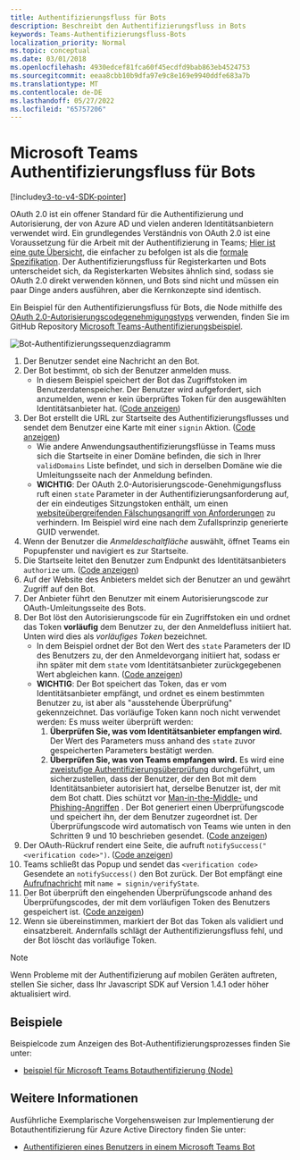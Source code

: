 ```yaml
---
title: Authentifizierungsfluss für Bots
description: Beschreibt den Authentifizierungsfluss in Bots
keywords: Teams-Authentifizierungsfluss-Bots
localization_priority: Normal
ms.topic: conceptual
ms.date: 03/01/2018
ms.openlocfilehash: 4930edcef81fca60f45ecdfd9bab863eb4524753
ms.sourcegitcommit: eeaa8cbb10b9dfa97e9c8e169e9940ddfe683a7b
ms.translationtype: MT
ms.contentlocale: de-DE
ms.lasthandoff: 05/27/2022
ms.locfileid: "65757206"
---
```

# <a name="microsoft-teams-authentication-flow-for-bots"></a>Microsoft Teams Authentifizierungsfluss für Bots

[!include[v3-to-v4-SDK-pointer](~/includes/v3-to-v4-pointer-bots.md)]

OAuth 2.0 ist ein offener Standard für die Authentifizierung und Autorisierung, der von Azure AD und vielen anderen Identitätsanbietern verwendet wird. Ein grundlegendes Verständnis von OAuth 2.0 ist eine Voraussetzung für die Arbeit mit der Authentifizierung in Teams; [Hier ist eine gute Übersicht](https://aaronparecki.com/oauth-2-simplified/), die einfacher zu befolgen ist als die [formale Spezifikation](https://oauth.net/2/). Der Authentifizierungsfluss für Registerkarten und Bots unterscheidet sich, da Registerkarten Websites ähnlich sind, sodass sie OAuth 2.0 direkt verwenden können, und Bots sind nicht und müssen ein paar Dinge anders ausführen, aber die Kernkonzepte sind identisch.

Ein Beispiel für den Authentifizierungsfluss für Bots, die Node mithilfe des [OAuth 2.0-Autorisierungscodegenehmigungstyps](https://oauth.net/2/grant-types/authorization-code/) verwenden, finden Sie im GitHub Repository [Microsoft Teams-Authentifizierungsbeispiel](https://github.com/OfficeDev/microsoft-teams-sample-auth-node).

![Bot-Authentifizierungssequenzdiagramm](~/assets/images/authentication/bot_auth_sequence_diagram.png)

1. Der Benutzer sendet eine Nachricht an den Bot.
2. Der Bot bestimmt, ob sich der Benutzer anmelden muss.
    * In diesem Beispiel speichert der Bot das Zugriffstoken im Benutzerdatenspeicher. Der Benutzer wird aufgefordert, sich anzumelden, wenn er kein überprüftes Token für den ausgewählten Identitätsanbieter hat. ([Code anzeigen](https://github.com/OfficeDev/microsoft-teams-sample-auth-node/blob/469952a26d618dbf884a3be53c7d921cc580b1e2/src/utils/AuthenticationUtils.ts#L58-L76))
3. Der Bot erstellt die URL zur Startseite des Authentifizierungsflusses und sendet dem Benutzer eine Karte mit einer `signin` Aktion. ([Code anzeigen](https://github.com/OfficeDev/microsoft-teams-sample-auth-node/blob/469952a26d618dbf884a3be53c7d921cc580b1e2/src/dialogs/BaseIdentityDialog.ts#L160-L190))
    * Wie andere Anwendungsauthentifizierungsflüsse in Teams muss sich die Startseite in einer Domäne befinden, die sich in Ihrer `validDomains` Liste befindet, und sich in derselben Domäne wie die Umleitungsseite nach der Anmeldung befinden.
    * **WICHTIG**: Der OAuth 2.0-Autorisierungscode-Genehmigungsfluss ruft einen `state` Parameter in der Authentifizierungsanforderung auf, der ein eindeutiges Sitzungstoken enthält, um einen [websiteübergreifenden Fälschungsangriff von Anforderungen](https://en.wikipedia.org/wiki/Cross-site_request_forgery) zu verhindern. Im Beispiel wird eine nach dem Zufallsprinzip generierte GUID verwendet.
4. Wenn der Benutzer die *Anmeldeschaltfläche* auswählt, öffnet Teams ein Popupfenster und navigiert es zur Startseite.
5. Die Startseite leitet den Benutzer zum Endpunkt des Identitätsanbieters `authorize` um. ([Code anzeigen](https://github.com/OfficeDev/microsoft-teams-sample-auth-node/blob/469952a26d618dbf884a3be53c7d921cc580b1e2/public/html/auth-start.html#L51-L56))
6. Auf der Website des Anbieters meldet sich der Benutzer an und gewährt Zugriff auf den Bot.
7. Der Anbieter führt den Benutzer mit einem Autorisierungscode zur OAuth-Umleitungsseite des Bots.
8. Der Bot löst den Autorisierungscode für ein Zugriffstoken ein und ordnet das Token **vorläufig** dem Benutzer zu, der den Anmeldefluss initiiert hat. Unten wird dies als *vorläufiges Token* bezeichnet.
    * In dem Beispiel ordnet der Bot den Wert des `state` Parameters der ID des Benutzers zu, der den Anmeldevorgang initiiert hat, sodass er ihn später mit dem `state` vom Identitätsanbieter zurückgegebenen Wert abgleichen kann. ([Code anzeigen](https://github.com/OfficeDev/microsoft-teams-sample-auth-node/blob/469952a26d618dbf884a3be53c7d921cc580b1e2/src/AuthBot.ts#L70-L99))
    * **WICHTIG**: Der Bot speichert das Token, das er vom Identitätsanbieter empfängt, und ordnet es einem bestimmten Benutzer zu, ist aber als "ausstehende Überprüfung" gekennzeichnet. Das vorläufige Token kann noch nicht verwendet werden: Es muss weiter überprüft werden:
      1. **Überprüfen Sie, was vom Identitätsanbieter empfangen wird.** Der Wert des Parameters muss anhand des `state` zuvor gespeicherten Parameters bestätigt werden.
      1. **Überprüfen Sie, was von Teams empfangen wird.** Es wird eine [zweistufige Authentifizierungsüberprüfung](https://en.wikipedia.org/wiki/Man-in-the-middle_attack) durchgeführt, um sicherzustellen, dass der Benutzer, der den Bot mit dem Identitätsanbieter autorisiert hat, derselbe Benutzer ist, der mit dem Bot chatt. Dies schützt vor [Man-in-the-Middle-](https://en.wikipedia.org/wiki/Man-in-the-middle_attack) und [Phishing-Angriffen](https://en.wikipedia.org/wiki/Phishing) . Der Bot generiert einen Überprüfungscode und speichert ihn, der dem Benutzer zugeordnet ist. Der Überprüfungscode wird automatisch von Teams wie unten in den Schritten 9 und 10 beschrieben gesendet. ([Code anzeigen](https://github.com/OfficeDev/microsoft-teams-sample-auth-node/blob/469952a26d618dbf884a3be53c7d921cc580b1e2/src/AuthBot.ts#L100-L113))
9. Der OAuth-Rückruf rendert eine Seite, die aufruft `notifySuccess("<verification code>")`. ([Code anzeigen](https://github.com/OfficeDev/microsoft-teams-sample-auth-node/blob/master/src/views/oauth-callback-success.hbs))
10. Teams schließt das Popup und sendet das `<verification code>` Gesendete an `notifySuccess()` den Bot zurück. Der Bot empfängt eine [Aufrufnachricht](/bot-framework/dotnet/bot-builder-dotnet-activities#invoke) mit `name = signin/verifyState`.
11. Der Bot überprüft den eingehenden Überprüfungscode anhand des Überprüfungscodes, der mit dem vorläufigen Token des Benutzers gespeichert ist. ([Code anzeigen](https://github.com/OfficeDev/microsoft-teams-sample-auth-node/blob/469952a26d618dbf884a3be53c7d921cc580b1e2/src/dialogs/BaseIdentityDialog.ts#L127-L140))
12. Wenn sie übereinstimmen, markiert der Bot das Token als validiert und einsatzbereit. Andernfalls schlägt der Authentifizierungsfluss fehl, und der Bot löscht das vorläufige Token.

> [!Note]
> Wenn Probleme mit der Authentifizierung auf mobilen Geräten auftreten, stellen Sie sicher, dass Ihr Javascript SDK auf Version 1.4.1 oder höher aktualisiert wird.

## <a name="samples"></a>Beispiele

Beispielcode zum Anzeigen des Bot-Authentifizierungsprozesses finden Sie unter:

* [beispiel für Microsoft Teams Botauthentifizierung (Node)](https://github.com/OfficeDev/microsoft-teams-sample-auth-node)

## <a name="more-details"></a>Weitere Informationen

Ausführliche Exemplarische Vorgehensweisen zur Implementierung der Botauthentifizierung für Azure Active Directory finden Sie unter:

* [Authentifizieren eines Benutzers in einem Microsoft Teams Bot](~/resources/bot-v3/bot-authentication/auth-bot-AAD.md)
